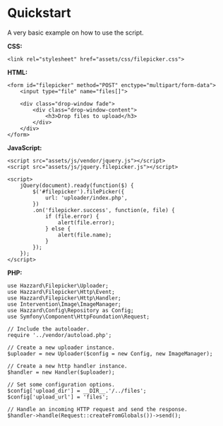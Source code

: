 # Quickstart

A very basic example on how to use the script.

__CSS:__

	<link rel="stylesheet" href="assets/css/filepicker.css">

__HTML:__

	<form id="filepicker" method="POST" enctype="multipart/form-data">
		<input type="file" name="files[]">
		
		<div class="drop-window fade">
			<div class="drop-window-content">
				<h3>Drop files to upload</h3>
			</div>
		</div>
	</form>

__JavaScript:__

	<script src="assets/js/vendor/jquery.js"></script>
	<script src="assets/js/jquery.filepicker.js"></script>

	<script>
		jQuery(document).ready(function($) {
			$('#filepicker').filePicker({
				url: 'uploader/index.php',
			})
			.on('filepicker.success', function(e, file) {
				if (file.error) {
					alert(file.error);
				} else {
					alert(file.name);
				}
			});
		});
	</script>

__PHP:__

	use Hazzard\Filepicker\Uploader;
	use Hazzard\Filepicker\Http\Event;
	use Hazzard\Filepicker\Http\Handler;
	use Intervention\Image\ImageManager;
	use Hazzard\Config\Repository as Config;
	use Symfony\Component\HttpFoundation\Request;

	// Include the autoloader.
	require '../vendor/autoload.php';

	// Create a new uploader instance.
	$uploader = new Uploader($config = new Config, new ImageManager);

	// Create a new http handler instance.
	$handler = new Handler($uploader);
	
	// Set some configuration options.
	$config['upload_dir'] = __DIR__.'/../files';
	$config['upload_url'] = 'files';

	// Handle an incoming HTTP request and send the response.
	$handler->handle(Request::createFromGlobals())->send();
